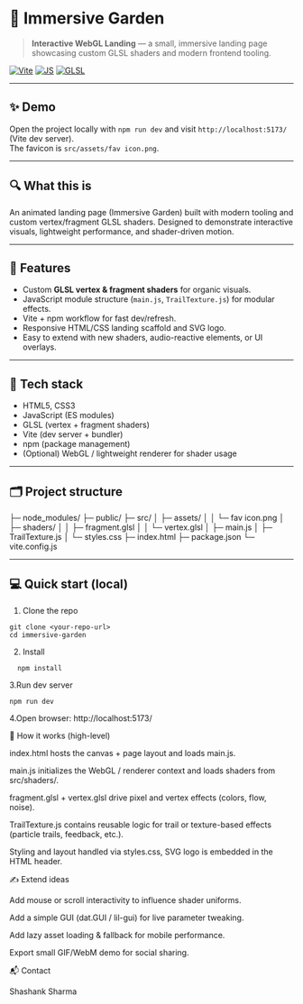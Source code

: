 # 🌿 Immersive Garden

> **Interactive WebGL Landing** — a small, immersive landing page showcasing custom GLSL shaders and modern frontend tooling.

[![Vite](https://img.shields.io/badge/bundler-vite-blue)]() [![JS](https://img.shields.io/badge/language-JavaScript-yellow)]() [![GLSL](https://img.shields.io/badge/GLSL-shaders-brightgreen)]()

---

## ✨ Demo
Open the project locally with `npm run dev` and visit `http://localhost:5173/` (Vite dev server).  
 The favicon is `src/assets/fav icon.png`.

---

## 🔍 What this is
An animated landing page (Immersive Garden) built with modern tooling and custom vertex/fragment GLSL shaders. Designed to demonstrate interactive visuals, lightweight performance, and shader-driven motion.

---

## 🚀 Features
- Custom **GLSL vertex & fragment shaders** for organic visuals.
- JavaScript module structure (`main.js`, `TrailTexture.js`) for modular effects.
- Vite + npm workflow for fast dev/refresh.
- Responsive HTML/CSS landing scaffold and SVG logo.
- Easy to extend with new shaders, audio-reactive elements, or UI overlays.

---

## 🧰 Tech stack
- HTML5, CSS3
- JavaScript (ES modules)
- GLSL (vertex + fragment shaders)
- Vite (dev server + bundler)
- npm (package management)
- (Optional) WebGL / lightweight renderer for shader usage

---

## 🗂 Project structure


├─ node_modules/
├─ public/
├─ src/
│ ├─ assets/
│ │ └─ fav icon.png
│ ├─ shaders/
│ │ ├─ fragment.glsl
│ │ └─ vertex.glsl
│ ├─ main.js
│ ├─ TrailTexture.js
│ └─ styles.css
├─ index.html
├─ package.json
└─ vite.config.js   


---

## 💻 Quick start (local)
1. Clone the repo  
```
git clone <your-repo-url>
cd immersive-garden 
```

2. Install
```
  npm install
```
3.Run dev server
```
npm run dev
```
4.Open browser: http://localhost:5173/

🧭 How it works (high-level)

index.html hosts the canvas + page layout and loads main.js.

main.js initializes the WebGL / renderer context and loads shaders from src/shaders/.

fragment.glsl + vertex.glsl drive pixel and vertex effects (colors, flow, noise).

TrailTexture.js contains reusable logic for trail or texture-based effects (particle trails, feedback, etc.).

Styling and layout handled via styles.css, SVG logo is embedded in the HTML header.   

✍️ Extend ideas

Add mouse or scroll interactivity to influence shader uniforms.

Add a simple GUI (dat.GUI / lil-gui) for live parameter tweaking.

Add lazy asset loading & fallback for mobile performance.

Export small GIF/WebM demo for social sharing.


📬 Contact   

Shashank Sharma  




